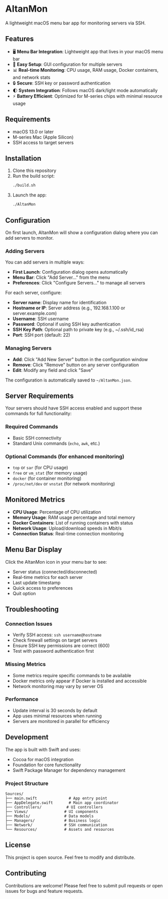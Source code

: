 # AltanMon

A lightweight macOS menu bar app for monitoring servers via SSH.

## Features

- 🖥️ **Menu Bar Integration**: Lightweight app that lives in your macOS menu bar
- 🔧 **Easy Setup**: GUI configuration for multiple servers
- 📊 **Real-time Monitoring**: CPU usage, RAM usage, Docker containers, and network stats
- 🔒 **Secure**: SSH key or password authentication
- 🌓 **System Integration**: Follows macOS dark/light mode automatically
- ⚡ **Battery Efficient**: Optimized for M-series chips with minimal resource usage

## Requirements

- macOS 13.0 or later
- M-series Mac (Apple Silicon)
- SSH access to target servers

## Installation

1. Clone this repository
2. Run the build script:
   ```bash
   ./build.sh
   ```
3. Launch the app:
   ```bash
   ./AltanMon
   ```

## Configuration

On first launch, AltanMon will show a configuration dialog where you can add servers to monitor.

### Adding Servers

You can add servers in multiple ways:
- **First Launch**: Configuration dialog opens automatically
- **Menu Bar**: Click "Add Server..." from the menu
- **Preferences**: Click "Configure Servers..." to manage all servers

For each server, configure:
- **Server name**: Display name for identification
- **Hostname or IP**: Server address (e.g., 192.168.1.100 or server.example.com)
- **Username**: SSH username
- **Password**: Optional if using SSH key authentication
- **SSH Key Path**: Optional path to private key (e.g., ~/.ssh/id_rsa)
- **Port**: SSH port (default: 22)

### Managing Servers

- **Add**: Click "Add New Server" button in the configuration window
- **Remove**: Click "Remove" button on any server configuration
- **Edit**: Modify any field and click "Save"

The configuration is automatically saved to `~/AltanMon.json`.

## Server Requirements

Your servers should have SSH access enabled and support these commands for full functionality:

### Required Commands
- Basic SSH connectivity
- Standard Unix commands (`echo`, `awk`, etc.)

### Optional Commands (for enhanced monitoring)
- `top` or `sar` (for CPU usage)
- `free` or `vm_stat` (for memory usage)
- `docker` (for container monitoring)
- `/proc/net/dev` or `vnstat` (for network monitoring)

## Monitored Metrics

- **CPU Usage**: Percentage of CPU utilization
- **Memory Usage**: RAM usage percentage and total memory
- **Docker Containers**: List of running containers with status
- **Network Usage**: Upload/download speeds in Mbit/s
- **Connection Status**: Real-time connection monitoring

## Menu Bar Display

Click the AltanMon icon in your menu bar to see:

- Server status (connected/disconnected)
- Real-time metrics for each server
- Last update timestamp
- Quick access to preferences
- Quit option

## Troubleshooting

### Connection Issues
- Verify SSH access: `ssh username@hostname`
- Check firewall settings on target servers
- Ensure SSH key permissions are correct (600)
- Test with password authentication first

### Missing Metrics
- Some metrics require specific commands to be available
- Docker metrics only appear if Docker is installed and accessible
- Network monitoring may vary by server OS

### Performance
- Update interval is 30 seconds by default
- App uses minimal resources when running
- Servers are monitored in parallel for efficiency

## Development

The app is built with Swift and uses:
- Cocoa for macOS integration
- Foundation for core functionality
- Swift Package Manager for dependency management

### Project Structure
```
Sources/
├── main.swift              # App entry point
├── AppDelegate.swift       # Main app coordinator
├── Controllers/           # UI controllers
├── Views/                # UI components
├── Models/               # Data models
├── Managers/             # Business logic
├── Network/              # SSH communication
└── Resources/            # Assets and resources
```

## License

This project is open source. Feel free to modify and distribute.

## Contributing

Contributions are welcome! Please feel free to submit pull requests or open issues for bugs and feature requests.